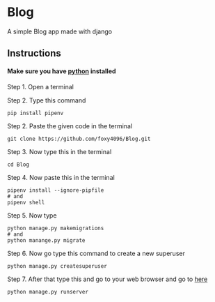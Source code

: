 # Blog
A simple Blog app made with django


<h2>Instructions</h2>

<h4>Make sure you have <a href="https://python.org/downloads/"> python</a> installed</h4>

Step 1. Open a terminal

Step 2. Type this command
```
pip install pipenv
```

Step 2. Paste the given code in the terminal
```
git clone https://github.com/foxy4096/Blog.git
```
Step 3. Now type this in the terminal
```
cd Blog
```
Step 4. Now paste this in the terminal
```
pipenv install --ignore-pipfile
# and 
pipenv shell
```
Step 5. Now type
```
python manage.py makemigrations
# and
python manange.py migrate
```
Step 6. Now go type this command to create a new superuser
```
python manage.py createsuperuser
```
Step 7. After that type this and go to your web browser and go to <a href="http://localhost:8000">here</a>
```
python manage.py runserver
```